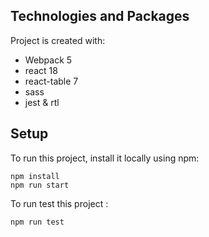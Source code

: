## Technologies and Packages
Project is created with:
* Webpack 5
* react 18
* react-table 7
* sass
* jest & rtl

## Setup
To run this project, install it locally using npm:
```
npm install
npm run start
```

To run test this project :
```
npm run test
```